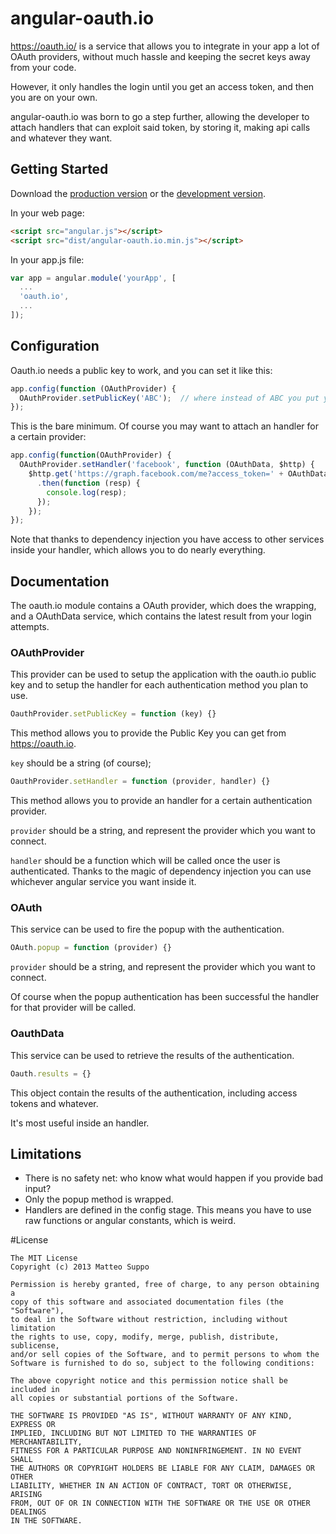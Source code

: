 # angular-oauth.io

https://oauth.io/ is a service that allows you to integrate in your app a lot of
OAuth providers, without much hassle and keeping the secret keys away from your
code.

However, it only handles the login until you get an access token, and then you
are on your own.

angular-oauth.io was born to go a step further, allowing the developer to attach
handlers that can exploit said token, by storing it, making api calls and
whatever they want.

## Getting Started

Download the [production version][min] or the [development version][max].

[min]: https://raw.github.com/matteosuppo/jquery-angular-oauth.io/master/dist/angular-angular-oauth.io.min.js
[max]: https://raw.github.com/matteosuppo/jquery-angular-oauth.io/master/dist/angular-angular-oauth.io.js

In your web page:

```html
<script src="angular.js"></script>
<script src="dist/angular-oauth.io.min.js"></script>
```

In your app.js file:

```javascript
var app = angular.module('yourApp', [
  ...
  'oauth.io',
  ...
]);
```

## Configuration

Oauth.io needs a public key to work, and you can set it like this:

```javascript
app.config(function (OAuthProvider) {
  OAuthProvider.setPublicKey('ABC');  // where instead of ABC you put your key
});
```

This is the bare minimum. Of course you may want to attach an handler for a
certain provider:

```javascript
app.config(function(OAuthProvider) {
  OAuthProvider.setHandler('facebook', function (OAuthData, $http) {
    $http.get('https://graph.facebook.com/me?access_token=' + OAuthData.result.access_token)
      .then(function (resp) {
        console.log(resp);
      });
    });
});
```

Note that thanks to dependency injection you have access to other services inside
your handler, which allows you to do nearly everything.

## Documentation

The oauth.io module contains a OAuth provider, which does the wrapping, and a
OAuthData service, which contains the latest result from your login attempts.

### OAuthProvider
This provider can be used to setup the application with the oauth.io public key
and to setup the handler for each authentication method you plan to use.

```javascript
OauthProvider.setPublicKey = function (key) {}
```

This method allows you to provide the Public Key you can get from
https://oauth.io.

```key``` should be a string (of course);

```javascript
OauthProvider.setHandler = function (provider, handler) {}
```

This method allows you to provide an handler for a certain authentication
provider.

```provider``` should be a string, and represent the provider which you want
to connect.

```handler``` should be a function which will be called once the user is
authenticated. Thanks to the magic of dependency injection you can use
whichever angular service you want inside it.

### OAuth
This service can be used to fire the popup with the authentication.

```javascript
OAuth.popup = function (provider) {}
```

```provider``` should be a string, and represent the provider which you want
to connect.

Of course when the popup authentication has been successful the handler for
that provider will be called.

### OauthData
This service can be used to retrieve the results of the authentication.

```javascript
Oauth.results = {}
```

This object contain the results of the authentication, including access
tokens and whatever.

It's most useful inside an handler.

## Limitations
* There is no safety net: who know what would happen if you provide bad input?
* Only the popup method is wrapped.
* Handlers are defined in the config stage. This means you have to use raw
functions or angular constants, which is weird.

#License

    The MIT License
    Copyright (c) 2013 Matteo Suppo

    Permission is hereby granted, free of charge, to any person obtaining a
    copy of this software and associated documentation files (the "Software"),
    to deal in the Software without restriction, including without limitation
    the rights to use, copy, modify, merge, publish, distribute, sublicense,
    and/or sell copies of the Software, and to permit persons to whom the
    Software is furnished to do so, subject to the following conditions:

    The above copyright notice and this permission notice shall be included in
    all copies or substantial portions of the Software.

    THE SOFTWARE IS PROVIDED "AS IS", WITHOUT WARRANTY OF ANY KIND, EXPRESS OR
    IMPLIED, INCLUDING BUT NOT LIMITED TO THE WARRANTIES OF MERCHANTABILITY,
    FITNESS FOR A PARTICULAR PURPOSE AND NONINFRINGEMENT. IN NO EVENT SHALL
    THE AUTHORS OR COPYRIGHT HOLDERS BE LIABLE FOR ANY CLAIM, DAMAGES OR OTHER
    LIABILITY, WHETHER IN AN ACTION OF CONTRACT, TORT OR OTHERWISE, ARISING
    FROM, OUT OF OR IN CONNECTION WITH THE SOFTWARE OR THE USE OR OTHER DEALINGS
    IN THE SOFTWARE.
